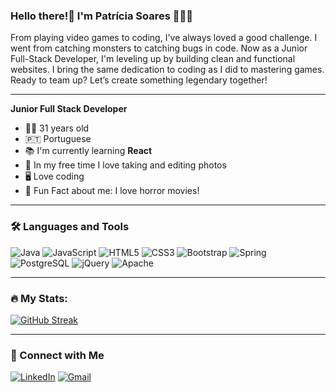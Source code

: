 ### Hello there!👋 I'm Patrícia Soares 👩🏻‍💻 

From playing video games to coding, I've always loved a good challenge. I went from catching monsters to catching bugs in code. Now as a Junior Full-Stack Developer, I'm leveling up by building clean and functional websites. I bring the same dedication to coding as I did to mastering games. Ready to team up? Let’s create something legendary together!

---

**Junior Full Stack Developer**  

- 👩🏻 31 years old
- 🇵🇹 Portuguese  
- 📚 I'm currently learning **React**
- 📸 In my free time I love taking and editing photos
- 🖥️ Love coding  
- 🎥 Fun Fact about me: I love horror movies!  

---

### 🛠 Languages and Tools  
![Java](https://img.shields.io/badge/Java-%23ED8B00.svg?style=for-the-badge&logo=java&logoColor=white)  ![JavaScript](https://img.shields.io/badge/JavaScript-%23F7DF1E.svg?style=for-the-badge&logo=javascript&logoColor=black)  ![HTML5](https://img.shields.io/badge/HTML5-%23E34F26.svg?style=for-the-badge&logo=html5&logoColor=white)  ![CSS3](https://img.shields.io/badge/CSS3-%231572B6.svg?style=for-the-badge&logo=css3&logoColor=white)  ![Bootstrap](https://img.shields.io/badge/Bootstrap-%23563D7C.svg?style=for-the-badge&logo=bootstrap&logoColor=white)  ![Spring](https://img.shields.io/badge/Spring-%236DB33F.svg?style=for-the-badge&logo=spring&logoColor=white)  ![PostgreSQL](https://img.shields.io/badge/PostgreSQL-%23336791.svg?style=for-the-badge&logo=postgresql&logoColor=white)  ![jQuery](https://img.shields.io/badge/jQuery-%230769AD.svg?style=for-the-badge&logo=jquery&logoColor=white)  ![Apache](https://img.shields.io/badge/Apache-%23D22128.svg?style=for-the-badge&logo=apache&logoColor=white)  

---

### 🔥 My Stats:  
[![GitHub Streak](https://github-readme-streak-stats.herokuapp.com?user=PatriciaS16&theme=sunset-gradient&short_numbers=true)](https://git.io/streak-stats)

---

### 🤝 Connect with Me  
[![LinkedIn](https://img.shields.io/badge/LinkedIn-%230077B5.svg?style=for-the-badge&logo=linkedin&logoColor=white)](https://www.linkedin.com/in/patriciasoaresdev/)  [![Gmail](https://img.shields.io/badge/Gmail-D14836?style=for-the-badge&logo=gmail&logoColor=white)](mailto:patriciadebabo@gmail.com)  
